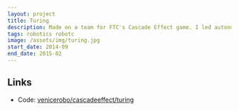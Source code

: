 ```yaml
---
layout: project
title: Turing
description: Made on a team for FTC's Cascade Effect game. I led autonomous program strategy and development.
tags: robotics robotc
image: /assets/img/turing.jpg
start_date: 2014-09
end_date: 2015-02
---
```


## Links
- Code: [venicerobo/cascadeeffect/turing](https://github.com/venicerobo/cascadeffect/tree/master/Turing)